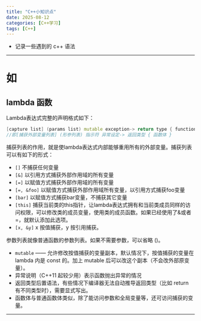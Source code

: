 ```yaml
---
title: "C++小知识点"
date: 2025-08-12 
categories: [C++学习]
tags: [C++]
---
```

- 记录一些遇到的 c++ 语法

---

# 如
## lambda 函数



Lambda表达式完整的声明格式如下：

```cpp
[capture list] (params list) mutable exception-> return type { function body }
//即[捕获外部变量列表] (形参列表) 指示符 异常设定-> 返回类型 { 函数体 }
```

捕获列表的作用，就是使lambda表达式内部能够重用所有的外部变量。捕获列表可以有如下的形式：

- `[]` 不捕获任何变量
- `[&]` 以引用方式捕获外部作用域的所有变量
- `[=]` 以赋值方式捕获外部作用域的所有变量
- `[=, &foo]` 以赋值方式捕获外部作用域所有变量，以引用方式捕获foo变量
- `[bar]` 以赋值方式捕获bar变量，不捕获其它变量
- `[this]` 捕获当前类的this指针，让lambda表达式拥有和当前类成员同样的访问权限，可以修改类的成员变量，使用类的成员函数。如果已经使用了&或者=，就默认添加此选项。
- `[x, &y]` x 按值捕获，y 按引用捕获。

参数列表就像普通函数的参数列表。如果不需要参数，可以省略 ()。

- `mutable` —— 允许修改按值捕获的变量副本，默认情况下，按值捕获的变量在 lambda 内是 const 的。加上 mutable 后可以改这个副本（不会改外部原变量）。
- 异常说明（C++11 起较少用）表示函数抛出异常的情况
- 返回类型后置语法，有些情况下编译器无法自动推导返回类型（比如 return 有不同类型时），需要显式写出。
- 函数体与普通函数体类似，除了能访问参数和全局变量等，还可访问捕获的变量。






---
